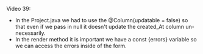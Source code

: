 Video 39:

- In the Project.java we had to use the @Column(updatable = false) so that even if we pass in null it doesn't update the created_At column un-necessarily.
- In the render method it is important we have a const {errors} variable so we can access the errors inside of the form.

